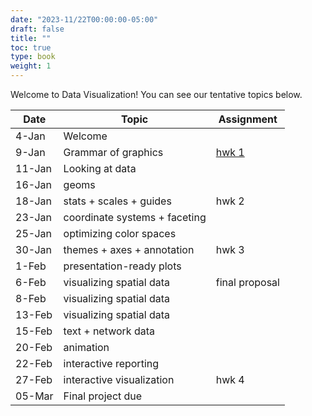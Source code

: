 ```yaml
---
date: "2023-11/22T00:00:00-05:00"
draft: false
title: ""
toc: true
type: book
weight: 1
---
```


Welcome to Data Visualization! You can see our tentative topics below. 

| Date   | Topic                         | Assignment      |
| ------ | ----------------------------- | --------------- |
| 4-Jan  | Welcome                       |                 |
| 9-Jan  | Grammar of graphics           | [hwk 1](assignments/assign1/)           |
| 11-Jan | Looking at data               |                 |
| 16-Jan | geoms                         |                 |
| 18-Jan | stats + scales + guides       | hwk 2           |
| 23-Jan | coordinate systems + faceting |
| 25-Jan | optimizing color spaces       |                 |
| 30-Jan | themes + axes + annotation    | hwk 3           |
| 1-Feb  | presentation-ready plots      |                 |
| 6-Feb  | visualizing spatial data      | final proposal |
| 8-Feb  | visualizing spatial data      |                 |
| 13-Feb | visualizing spatial data      |                 |
| 15-Feb | text + network data           |                 |
| 20-Feb | animation                     |                 |
| 22-Feb | interactive reporting         |                 |
| 27-Feb | interactive visualization     | hwk 4           |
| 05-Mar | Final project due | |